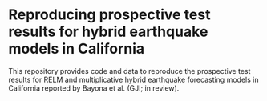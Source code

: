 # Reproducing prospective test results for hybrid earthquake models in California
This repository provides code and data to reproduce the prospective test results for RELM and multiplicative hybrid earthquake forecasting models in California reported by Bayona et al. (GJI; in review).
